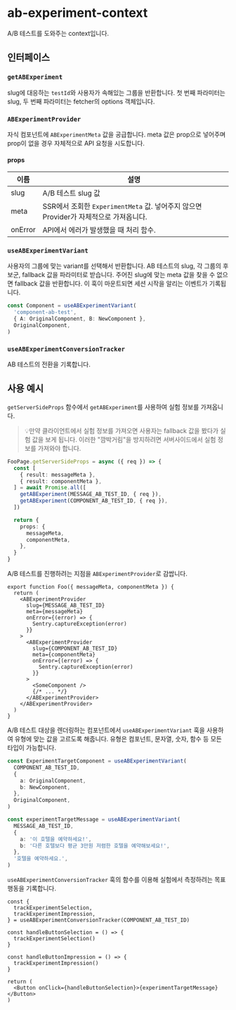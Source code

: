 # ab-experiment-context

A/B 테스트를 도와주는 context입니다.

## 인터페이스

### `getABExperiment`

slug에 대응하는 `testId`와 사용자가 속해있는 그룹을 반환합니다.
첫 번째 파라미터는 slug, 두 번째 파라미터는 fetcher의 options 객체입니다.

### `ABExperimentProvider`

자식 컴포넌트에 `ABExperimentMeta` 값을 공급합니다.
meta 값은 prop으로 넣어주며 prop이 없을 경우 자체적으로 API 요청을 시도합니다.

#### props

| 이름    | 설명                                                                                  |
| ------- | ------------------------------------------------------------------------------------- |
| slug    | A/B 테스트 slug 값                                                                    |
| meta    | SSR에서 조회한 `ExperimentMeta` 값. 넣어주지 않으면 Provider가 자체적으로 가져옵니다. |
| onError | API에서 에러가 발생했을 때 처리 함수.                                                 |

### `useABExperimentVariant`

사용자의 그룹에 맞는 variant를 선택해서 반환합니다.
AB 테스트의 slug, 각 그룹의 후보군, fallback 값을 파라미터로 받습니다.
주어진 slug에 맞는 meta 값을 찾을 수 없으면 fallback 값을 반환합니다.
이 훅이 마운트되면 세션 시작을 알리는 이벤트가 기록됩니다.

```ts
const Component = useABExperimentVariant(
  'component-ab-test',
  { A: OriginalComponent, B: NewComponent },
  OriginalComponent,
)
```

### `useABExperimentConversionTracker`

AB 테스트의 전환을 기록합니다.

## 사용 예시

`getServerSideProps` 함수에서 `getABExperiment`를 사용하여 실험 정보를 가져옵니다.

> 💡만약 클라이언트에서 실험 정보를 가져오면
> 사용자는 fallback 값을 봤다가 실험 값을 보게 됩니다.
> 이러한 "깜박거림"을 방지하려면 서버사이드에서 실험 정보를 가져와야 합니다.

```ts
FooPage.getServerSideProps = async ({ req }) => {
  const [
    { result: messageMeta },
    { result: componentMeta },
  ] = await Promise.all([
    getABExperiment(MESSAGE_AB_TEST_ID, { req }),
    getABExperiment(COMPONENT_AB_TEST_ID, { req }),
  ])

  return {
    props: {
      messageMeta,
      componentMeta,
    },
  }
}
```

A/B 테스트를 진행하려는 지점을 `ABExperimentProvider`로 감쌉니다.

```tsx
export function Foo({ messageMeta, componentMeta }) {
  return (
    <ABExperimentProvider
      slug={MESSAGE_AB_TEST_ID}
      meta={messageMeta}
      onError={(error) => {
        Sentry.captureException(error)
      }}
    >
      <ABExperimentProvider
        slug={COMPONENT_AB_TEST_ID}
        meta={componentMeta}
        onError={(error) => {
          Sentry.captureException(error)
        }}
      >
        <SomeComponent />
        {/* ... */}
      </ABExperimentProvider>
    </ABExperimentProvider>
  )
}
```

A/B 테스트 대상을 렌더링하는 컴포넌트에서 `useABExperimentVariant` 훅을 사용하여
유형에 맞는 값을 고르도록 해줍니다.
유형은 컴포넌트, 문자열, 숫자, 함수 등 모든 타입이 가능합니다.

```ts
const ExperimentTargetComponent = useABExperimentVariant(
  COMPONENT_AB_TEST_ID,
  {
    a: OriginalComponent,
    b: NewComponent,
  },
  OriginalComponent,
)
```

```ts
const experimentTargetMessage = useABExperimentVariant(
  MESSAGE_AB_TEST_ID,
  {
    a: '이 호텔을 예약하세요!',
    b: '다른 호텔보다 평균 3만원 저렴한 호텔을 예약해보세요!',
  },
  '호텔을 예약하세요.',
)
```

`useABExperimentConversionTracker` 훅의 함수를 이용해 실험에서 측정하려는 목표 행동을 기록합니다.

```tsx
const {
  trackExperimentSelection,
  trackExperimentImpression,
} = useABExperimentConversionTracker(COMPONENT_AB_TEST_ID)

const handleButtonSelection = () => {
  trackExperimentSelection()
}

const handleButtonImpression = () => {
  trackExperimentImpression()
}

return (
  <Button onClick={handleButtonSelection}>{experimentTargetMessage}</Button>
)
```
